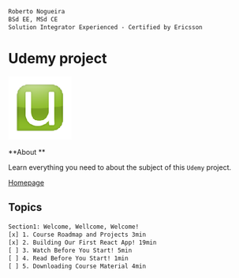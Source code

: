 ```
Roberto Nogueira  
BSd EE, MSd CE
Solution Integrator Experienced - Certified by Ericsson
```
# Udemy project

![udemy image](images/udemy.png)

**About **

Learn everything you need to about the subject of this `Udemy` project.

[Homepage](https://www.udemy.com/course/the-ultimate-react-course/learn/lecture/37351178#overview)

## Topics
```
Section1: Welcome, Wellcome, Welcome!
[x] 1. Course Roadmap and Projects 3min
[x] 2. Building Our First React App! 19min
[ ] 3. Watch Before You Start! 5min
[ ] 4. Read Before You Start! 1min
[ ] 5. Downloading Course Material 4min
```
